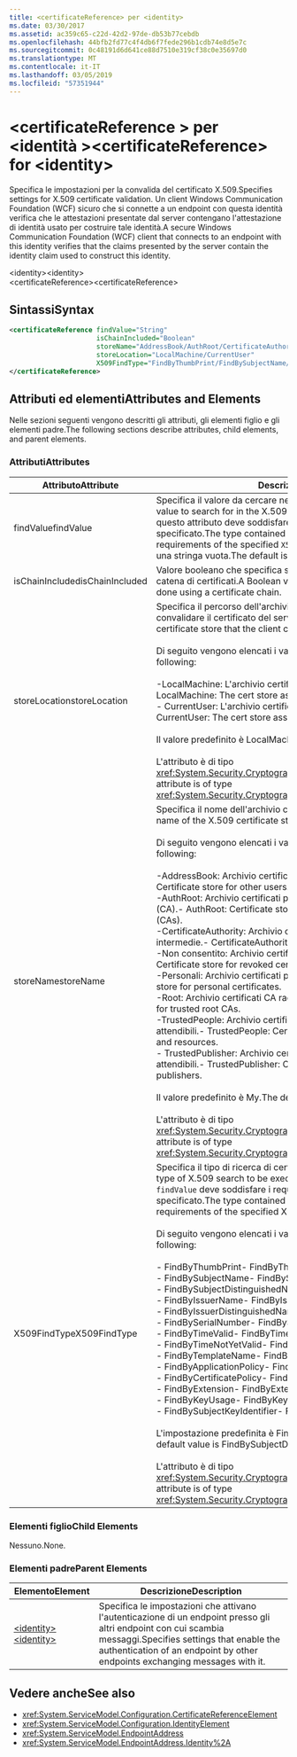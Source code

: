 ```yaml
---
title: <certificateReference> per <identity>
ms.date: 03/30/2017
ms.assetid: ac359c65-c22d-42d2-97de-db53b77cebdb
ms.openlocfilehash: 44bfb2fd77c4f4db6f7fede296b1cdb74e8d5e7c
ms.sourcegitcommit: 0c48191d6d641ce88d7510e319cf38c0e35697d0
ms.translationtype: MT
ms.contentlocale: it-IT
ms.lasthandoff: 03/05/2019
ms.locfileid: "57351944"
---
```

# <a name="certificatereference-for-identity"></a><span data-ttu-id="05501-102">\<certificateReference > per \<identità ></span><span class="sxs-lookup"><span data-stu-id="05501-102">\<certificateReference> for \<identity></span></span>
<span data-ttu-id="05501-103">Specifica le impostazioni per la convalida del certificato X.509.</span><span class="sxs-lookup"><span data-stu-id="05501-103">Specifies settings for X.509 certificate validation.</span></span> <span data-ttu-id="05501-104">Un client Windows Communication Foundation (WCF) sicuro che si connette a un endpoint con questa identità verifica che le attestazioni presentate dal server contengano l'attestazione di identità usato per costruire tale identità.</span><span class="sxs-lookup"><span data-stu-id="05501-104">A secure Windows Communication Foundation (WCF) client that connects to an endpoint with this identity verifies that the claims presented by the server contain the identity claim used to construct this identity.</span></span>  
  
 <span data-ttu-id="05501-105">\<identity></span><span class="sxs-lookup"><span data-stu-id="05501-105">\<identity></span></span>  
<span data-ttu-id="05501-106">\<certificateReference></span><span class="sxs-lookup"><span data-stu-id="05501-106">\<certificateReference></span></span>  
  
## <a name="syntax"></a><span data-ttu-id="05501-107">Sintassi</span><span class="sxs-lookup"><span data-stu-id="05501-107">Syntax</span></span>  
  
```xml  
<certificateReference findValue="String"
                      isChainIncluded="Boolean"
                      storeName="AddressBook/AuthRoot/CertificateAuthority/Disallowed/My/Root/TrustedPeople/TrustedPublisher"
                      storeLocation="LocalMachine/CurrentUser"
                      X509FindType="FindByThumbPrint/FindBySubjectName/FindBySubjectDistinguishedName/FindByIssuerName/FindByIssuerDistinguishedName/FindBySerialNumber/FindByTimeValid/FindByTimeNotYetValid/FindByTemplateName/FindByApplicationPolicy/FindByCertificatePolicy/FindByExtension/FindByKeyUsage/FindBySubjectKeyIdentifier">
</certificateReference>
```  
  
## <a name="attributes-and-elements"></a><span data-ttu-id="05501-108">Attributi ed elementi</span><span class="sxs-lookup"><span data-stu-id="05501-108">Attributes and Elements</span></span>  
 <span data-ttu-id="05501-109">Nelle sezioni seguenti vengono descritti gli attributi, gli elementi figlio e gli elementi padre.</span><span class="sxs-lookup"><span data-stu-id="05501-109">The following sections describe attributes, child elements, and parent elements.</span></span>  
  
### <a name="attributes"></a><span data-ttu-id="05501-110">Attributi</span><span class="sxs-lookup"><span data-stu-id="05501-110">Attributes</span></span>  
  
|<span data-ttu-id="05501-111">Attributo</span><span class="sxs-lookup"><span data-stu-id="05501-111">Attribute</span></span>|<span data-ttu-id="05501-112">Descrizione</span><span class="sxs-lookup"><span data-stu-id="05501-112">Description</span></span>|  
|---------------|-----------------|  
|<span data-ttu-id="05501-113">findValue</span><span class="sxs-lookup"><span data-stu-id="05501-113">findValue</span></span>|<span data-ttu-id="05501-114">Specifica il valore da cercare nell'archivio certificati X.509.</span><span class="sxs-lookup"><span data-stu-id="05501-114">Specifies the value to search for in the X.509 certificate store.</span></span> <span data-ttu-id="05501-115">Il tipo contenuto in questo attributo deve soddisfare i requisiti del valore `X509FindType` specificato.</span><span class="sxs-lookup"><span data-stu-id="05501-115">The type contained in this attribute must satisfy the requirements of the specified `X509FindType` value.</span></span> <span data-ttu-id="05501-116">Il valore predefinito è una stringa vuota.</span><span class="sxs-lookup"><span data-stu-id="05501-116">The default is an empty string.</span></span>|  
|<span data-ttu-id="05501-117">isChainIncluded</span><span class="sxs-lookup"><span data-stu-id="05501-117">isChainIncluded</span></span>|<span data-ttu-id="05501-118">Valore booleano che specifica se la convalida viene eseguita usando una catena di certificati.</span><span class="sxs-lookup"><span data-stu-id="05501-118">A Boolean value that specifies if the validation is done using a certificate chain.</span></span>|  
|<span data-ttu-id="05501-119">storeLocation</span><span class="sxs-lookup"><span data-stu-id="05501-119">storeLocation</span></span>|<span data-ttu-id="05501-120">Specifica il percorso dell'archivio certificati che il client può usare per convalidare il certificato del server.</span><span class="sxs-lookup"><span data-stu-id="05501-120">Specifies the location of the certificate store that the client can use to validate the server’s certificate.</span></span><br /><br /> <span data-ttu-id="05501-121">Di seguito vengono elencati i valori validi:</span><span class="sxs-lookup"><span data-stu-id="05501-121">Valid values include the following:</span></span><br /><br /> <span data-ttu-id="05501-122">-LocalMachine: L'archivio certificati assegnato al computer locale.</span><span class="sxs-lookup"><span data-stu-id="05501-122">-   LocalMachine: The cert store assigned to the local machine.</span></span><br /><span data-ttu-id="05501-123">-   CurrentUser: L'archivio certificati assegnato all'utente corrente.</span><span class="sxs-lookup"><span data-stu-id="05501-123">-   CurrentUser: The cert store assigned to the current user.</span></span><br /><br /> <span data-ttu-id="05501-124">Il valore predefinito è LocalMachine.</span><span class="sxs-lookup"><span data-stu-id="05501-124">The default value is LocalMachine.</span></span><br /><br /> <span data-ttu-id="05501-125">L'attributo è di tipo <xref:System.Security.Cryptography.X509Certificates.StoreLocation>.</span><span class="sxs-lookup"><span data-stu-id="05501-125">This attribute is of type <xref:System.Security.Cryptography.X509Certificates.StoreLocation>.</span></span>|  
|<span data-ttu-id="05501-126">storeName</span><span class="sxs-lookup"><span data-stu-id="05501-126">storeName</span></span>|<span data-ttu-id="05501-127">Specifica il nome dell'archivio certificati X.509 da aprire.</span><span class="sxs-lookup"><span data-stu-id="05501-127">Specifies the name of the X.509 certificate store to open.</span></span><br /><br /> <span data-ttu-id="05501-128">Di seguito vengono elencati i valori validi:</span><span class="sxs-lookup"><span data-stu-id="05501-128">Valid values include the following:</span></span><br /><br /> <span data-ttu-id="05501-129">-AddressBook: Archivio certificati per altri utenti.</span><span class="sxs-lookup"><span data-stu-id="05501-129">-   AddressBook: Certificate store for other users.</span></span><br /><span data-ttu-id="05501-130">-AuthRoot: Archivio certificati per autorità di certificazione di terze parti (CA).</span><span class="sxs-lookup"><span data-stu-id="05501-130">-   AuthRoot: Certificate store for third-party certification authorities (CAs).</span></span><br /><span data-ttu-id="05501-131">-CertificateAuthority: Archivio certificati per autorità di certificazione intermedie.</span><span class="sxs-lookup"><span data-stu-id="05501-131">-   CertificateAuthority: Certificate store for intermediate CAs.</span></span><br /><span data-ttu-id="05501-132">-Non consentito: Archivio certificati per certificati revocati.</span><span class="sxs-lookup"><span data-stu-id="05501-132">-   Disallowed: Certificate store for revoked certificates.</span></span><br /><span data-ttu-id="05501-133">-Personali: Archivio certificati per certificati personali.</span><span class="sxs-lookup"><span data-stu-id="05501-133">-   My: Certificate store for personal certificates.</span></span><br /><span data-ttu-id="05501-134">-Root: Archivio certificati CA radice attendibili.</span><span class="sxs-lookup"><span data-stu-id="05501-134">-   Root: Certificate store for trusted root CAs.</span></span><br /><span data-ttu-id="05501-135">-TrustedPeople: Archivio certificati per le risorse e persone direttamente attendibili.</span><span class="sxs-lookup"><span data-stu-id="05501-135">-   TrustedPeople: Certificate store for directly trusted people and resources.</span></span><br /><span data-ttu-id="05501-136">-   TrustedPublisher: Archivio certificati per autori direttamente attendibili.</span><span class="sxs-lookup"><span data-stu-id="05501-136">-   TrustedPublisher: Certificate store for directly trusted publishers.</span></span><br /><br /> <span data-ttu-id="05501-137">Il valore predefinito è My.</span><span class="sxs-lookup"><span data-stu-id="05501-137">The default value is My.</span></span><br /><br /> <span data-ttu-id="05501-138">L'attributo è di tipo <xref:System.Security.Cryptography.X509Certificates.StoreName>.</span><span class="sxs-lookup"><span data-stu-id="05501-138">This attribute is of type <xref:System.Security.Cryptography.X509Certificates.StoreName>.</span></span>|  
|<span data-ttu-id="05501-139">X509FindType</span><span class="sxs-lookup"><span data-stu-id="05501-139">X509FindType</span></span>|<span data-ttu-id="05501-140">Specifica il tipo di ricerca di certificati X.509 da eseguire.</span><span class="sxs-lookup"><span data-stu-id="05501-140">Specifies the type of X.509 search to be executed.</span></span> <span data-ttu-id="05501-141">Il tipo contenuto nell'attributo `findValue` deve soddisfare i requisiti del valore X509FindType specificato.</span><span class="sxs-lookup"><span data-stu-id="05501-141">The type contained in the `findValue` attribute must satisfy the requirements of the specified X509FindType.</span></span><br /><br /> <span data-ttu-id="05501-142">Di seguito vengono elencati i valori validi:</span><span class="sxs-lookup"><span data-stu-id="05501-142">Valid values include the following:</span></span><br /><br /> <span data-ttu-id="05501-143">-   FindByThumbPrint</span><span class="sxs-lookup"><span data-stu-id="05501-143">-   FindByThumbPrint</span></span><br /><span data-ttu-id="05501-144">-   FindBySubjectName</span><span class="sxs-lookup"><span data-stu-id="05501-144">-   FindBySubjectName</span></span><br /><span data-ttu-id="05501-145">-   FindBySubjectDistinguishedName</span><span class="sxs-lookup"><span data-stu-id="05501-145">-   FindBySubjectDistinguishedName</span></span><br /><span data-ttu-id="05501-146">-   FindByIssuerName</span><span class="sxs-lookup"><span data-stu-id="05501-146">-   FindByIssuerName</span></span><br /><span data-ttu-id="05501-147">-   FindByIssuerDistinguishedName</span><span class="sxs-lookup"><span data-stu-id="05501-147">-   FindByIssuerDistinguishedName</span></span><br /><span data-ttu-id="05501-148">-   FindBySerialNumber</span><span class="sxs-lookup"><span data-stu-id="05501-148">-   FindBySerialNumber</span></span><br /><span data-ttu-id="05501-149">-   FindByTimeValid</span><span class="sxs-lookup"><span data-stu-id="05501-149">-   FindByTimeValid</span></span><br /><span data-ttu-id="05501-150">-   FindByTimeNotYetValid</span><span class="sxs-lookup"><span data-stu-id="05501-150">-   FindByTimeNotYetValid</span></span><br /><span data-ttu-id="05501-151">-   FindByTemplateName</span><span class="sxs-lookup"><span data-stu-id="05501-151">-   FindByTemplateName</span></span><br /><span data-ttu-id="05501-152">-   FindByApplicationPolicy</span><span class="sxs-lookup"><span data-stu-id="05501-152">-   FindByApplicationPolicy</span></span><br /><span data-ttu-id="05501-153">-   FindByCertificatePolicy</span><span class="sxs-lookup"><span data-stu-id="05501-153">-   FindByCertificatePolicy</span></span><br /><span data-ttu-id="05501-154">-   FindByExtension</span><span class="sxs-lookup"><span data-stu-id="05501-154">-   FindByExtension</span></span><br /><span data-ttu-id="05501-155">-   FindByKeyUsage</span><span class="sxs-lookup"><span data-stu-id="05501-155">-   FindByKeyUsage</span></span><br /><span data-ttu-id="05501-156">-   FindBySubjectKeyIdentifier</span><span class="sxs-lookup"><span data-stu-id="05501-156">-   FindBySubjectKeyIdentifier</span></span><br /><br /> <span data-ttu-id="05501-157">L'impostazione predefinita è FindBySubjectDistinguishedName.</span><span class="sxs-lookup"><span data-stu-id="05501-157">The default value is FindBySubjectDistinguishedName.</span></span><br /><br /> <span data-ttu-id="05501-158">L'attributo è di tipo <xref:System.Security.Cryptography.X509Certificates.X509FindType>.</span><span class="sxs-lookup"><span data-stu-id="05501-158">This attribute is of type <xref:System.Security.Cryptography.X509Certificates.X509FindType>.</span></span>|  
  
### <a name="child-elements"></a><span data-ttu-id="05501-159">Elementi figlio</span><span class="sxs-lookup"><span data-stu-id="05501-159">Child Elements</span></span>  
 <span data-ttu-id="05501-160">Nessuno.</span><span class="sxs-lookup"><span data-stu-id="05501-160">None.</span></span>  
  
### <a name="parent-elements"></a><span data-ttu-id="05501-161">Elementi padre</span><span class="sxs-lookup"><span data-stu-id="05501-161">Parent Elements</span></span>  
  
|<span data-ttu-id="05501-162">Elemento</span><span class="sxs-lookup"><span data-stu-id="05501-162">Element</span></span>|<span data-ttu-id="05501-163">Descrizione</span><span class="sxs-lookup"><span data-stu-id="05501-163">Description</span></span>|  
|-------------|-----------------|  
|[<span data-ttu-id="05501-164">\<identity></span><span class="sxs-lookup"><span data-stu-id="05501-164">\<identity></span></span>](../../../../../docs/framework/configure-apps/file-schema/wcf/identity.md)|<span data-ttu-id="05501-165">Specifica le impostazioni che attivano l'autenticazione di un endpoint presso gli altri endpoint con cui scambia messaggi.</span><span class="sxs-lookup"><span data-stu-id="05501-165">Specifies settings that enable the authentication of an endpoint by other endpoints exchanging messages with it.</span></span>|  
  
## <a name="see-also"></a><span data-ttu-id="05501-166">Vedere anche</span><span class="sxs-lookup"><span data-stu-id="05501-166">See also</span></span>
- <xref:System.ServiceModel.Configuration.CertificateReferenceElement>
- <xref:System.ServiceModel.Configuration.IdentityElement>
- <xref:System.ServiceModel.EndpointAddress>
- <xref:System.ServiceModel.EndpointAddress.Identity%2A>
